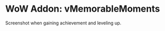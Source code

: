 WoW Addon: vMemorableMoments
========================

Screenshot when gaining achievement and leveling up.
